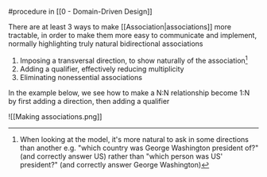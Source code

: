 #procedure in [[0 - Domain-Driven Design]]

There are at least 3 ways to make [[Association|associations]] more tractable, in order to make them more easy to communicate and implement, normally highlighting truly natural bidirectional associations

1. Imposing a transversal direction, to show naturally of the association[^1] 
2. Adding a qualifier, effectively reducing multiplicity
3. Eliminating nonessential associations

In the example below, we see how to make a N:N relationship become 1:N by first adding a direction, then adding a qualifier

![[Making associations.png]]

[^1]: When looking at the model, it's more natural to ask in some directions than another e.g. "which country was George Washington president of?" (and correctly answer US) rather than "which person was US' president?" (and correctly answer George Washington)
